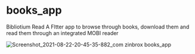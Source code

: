 # books_app
Bibliotium Read
A Fltter app to browse through books, download them and read them through an integrated MOBI reader

![Screenshot_2021-08-22-20-45-35-882_com zinbrox books_app](https://user-images.githubusercontent.com/53508807/130360742-18755191-8c93-4034-8832-4c44b146903e.jpg)

